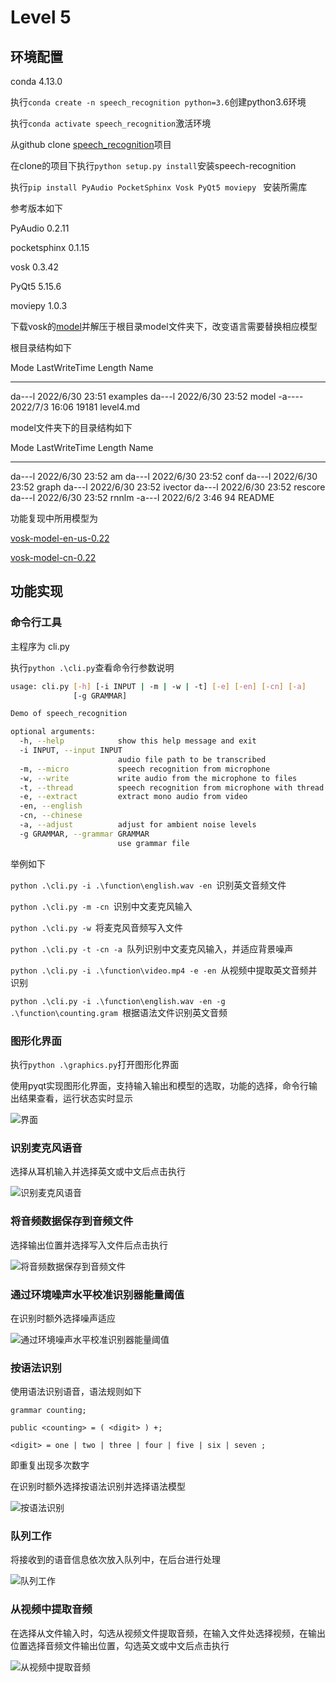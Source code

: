 # Level 5

## 环境配置

conda 4.13.0

执行`conda create -n speech_recognition python=3.6`创建python3.6环境

执行`conda activate speech_recognition`激活环境

从github clone [speech_recognition](https://github.com/Uberi/speech_recognition)项目

在clone的项目下执行`python setup.py install`安装speech-recognition

执行`pip install PyAudio PocketSphinx Vosk PyQt5 moviepy ` 安装所需库

参考版本如下

PyAudio             0.2.11

pocketsphinx        0.1.15

vosk                0.3.42

PyQt5               5.15.6

moviepy             1.0.3

下载vosk的[model](https://alphacephei.com/vosk/models)并解压于根目录model文件夹下，改变语言需要替换相应模型

根目录结构如下

Mode                 LastWriteTime         Length Name

----                 -------------         ------ ----

da---l         2022/6/30     23:51                examples
da---l         2022/6/30     23:52                model
-a----          2022/7/3     16:06          19181 level4.md

model文件夹下的目录结构如下

Mode                 LastWriteTime         Length Name

----                 -------------         ------ ----

da---l         2022/6/30     23:52                am
da---l         2022/6/30     23:52                conf
da---l         2022/6/30     23:52                graph
da---l         2022/6/30     23:52                ivector
da---l         2022/6/30     23:52                rescore
da---l         2022/6/30     23:52                rnnlm
-a---l          2022/6/2      3:46             94 README

功能复现中所用模型为

[vosk-model-en-us-0.22](https://alphacephei.com/vosk/models/vosk-model-en-us-0.22.zip)

[vosk-model-cn-0.22](https://alphacephei.com/vosk/models/vosk-model-cn-0.22.zip)

## 功能实现

### 命令行工具

主程序为 cli.py

执行`python .\cli.py`查看命令行参数说明

```bash
usage: cli.py [-h] [-i INPUT | -m | -w | -t] [-e] [-en] [-cn] [-a]
              [-g GRAMMAR]

Demo of speech_recognition

optional arguments:
  -h, --help            show this help message and exit
  -i INPUT, --input INPUT
                        audio file path to be transcribed
  -m, --micro           speech recognition from microphone
  -w, --write           write audio from the microphone to files
  -t, --thread          speech recognition from microphone with thread
  -e, --extract         extract mono audio from video
  -en, --english
  -cn, --chinese
  -a, --adjust          adjust for ambient noise levels
  -g GRAMMAR, --grammar GRAMMAR
                        use grammar file
```

举例如下

 `python .\cli.py -i .\function\english.wav -en `识别英文音频文件

 `python .\cli.py -m -cn `识别中文麦克风输入

 `python .\cli.py -w `将麦克风音频写入文件

 `python .\cli.py -t -cn -a `队列识别中文麦克风输入，并适应背景噪声

 `python .\cli.py -i .\function\video.mp4 -e -en `从视频中提取英文音频并识别

 `python .\cli.py -i .\function\english.wav -en -g .\function\counting.gram `根据语法文件识别英文音频

### 图形化界面

执行`python .\graphics.py`打开图形化界面

使用pyqt实现图形化界面，支持输入输出和模型的选取，功能的选择，命令行输出结果查看，运行状态实时显示

![界面](image/界面.png)

### 识别麦克风语音

选择从耳机输入并选择英文或中文后点击执行

![识别麦克风语音](image/识别麦克风语音.png)

### 将音频数据保存到音频文件

选择输出位置并选择写入文件后点击执行

![将音频数据保存到音频文件](image/将音频数据保存到音频文件.png)

### 通过环境噪声水平校准识别器能量阈值

在识别时额外选择噪声适应

![通过环境噪声水平校准识别器能量阈值](image/通过环境噪声水平校准识别器能量阈值.png)


### 按语法识别

使用语法识别语音，语法规则如下

```
grammar counting;

public <counting> = ( <digit> ) +;

<digit> = one | two | three | four | five | six | seven ;
```

即重复出现多次数字

在识别时额外选择按语法识别并选择语法模型

![按语法识别](image/按语法识别.png)

### 队列工作

将接收到的语音信息依次放入队列中，在后台进行处理

![队列工作](image/队列工作.png)

### 从视频中提取音频

在选择从文件输入时，勾选从视频文件提取音频，在输入文件处选择视频，在输出位置选择音频文件输出位置，勾选英文或中文后点击执行

![从视频中提取音频](image/从视频中提取音频.png)
